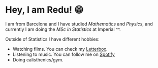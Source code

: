 # Hey, I am Redu! :grin:
I am from Barcelona and I have studied *Mathematics* and *Physics*, and currently I am doing the *MSc in Statistics* at Imperial ^^. 

Outside of Statistics I have different hobbies:
- Watching films. You can check my [Letterbox](https://letterboxd.com/redu_1/).
- Listening to music. You can follow me on [Spotify](https://open.spotify.com/user/m73proio7oqnekpi8y9jfz2hz?si=d6f765d8a7524875)
- Doing calisthenics/gym.

